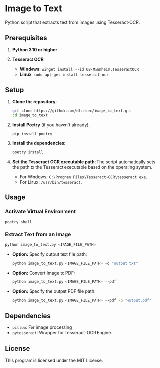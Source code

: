 # Image to Text

Python script that extracts text from images using Tesseract-OCR.

## Prerequisites

1. **Python 3.10 or higher**
2. **Tesseract OCR**

    - **Windows**: `winget install --id UB-Mannheim.TesseractOCR`
    - **Linux**: `sudo apt-get install tesseract-ocr`

## Setup

1. **Clone the repository**:

    ```sh
    git clone https://github.com/dfirsec/image_to_text.git
    cd image_to_text
    ```

2. **Install Poetry** (if you haven't already).

    ```sh
    pip install poetry
    ```

3. **Install the dependencies**:

    ```sh
    poetry install
    ```

4. **Set the Tesseract OCR executable path**: The script automatically sets the path to the Tesseract executable based on the operating system.

    - For Windows: `C:\Program Files\Tesseract-OCR\tesseract.exe`.
    - For Linux: `/usr/bin/tesseract`.

## Usage

### Activate Virtual Environment

```sh
poetry shell
```

### Extract Text from an Image

```sh
python image_to_text.py <IMAGE_FILE_PATH>
```

- **Option:** Specify output text file path:

    ```sh
    python image_to_text.py <IMAGE_FILE_PATH> -o "output.txt"
    ```

- **Option:** Convert Image to PDF:

    ```sh
    python image_to_text.py <IMAGE_FILE_PATH> --pdf
    ```

- **Option:** Specify the output PDF file path:

    ```sh
    python image_to_text.py <IMAGE_FILE_PATH> --pdf -o "output.pdf"
    ```

## Dependencies

- `pillow`: For image processing
- `pytesseract`: Wrapper for Tesseract-OCR Engine.

## License

This program is licensed under the MIT License.
